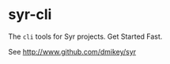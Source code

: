 # syr-cli

The `cli` tools for Syr projects. Get Started Fast.

See http://www.github.com/dmikey/syr
